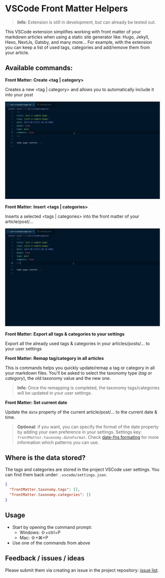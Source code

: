 # VSCode Front Matter Helpers

> **Info**: Extension is still in development, but can already be tested out.

This VSCode extension simplifies working with front matter of your markdown articles when using a static site generator like: Hugo, Jekyll, Hexo, NextJs, Gatsby, and many more... For example, with the extension you can keep a list of used tags, categories and add/remove them from your article.

## Available commands:

**Front Matter: Create <tag | category>**

Creates a new <tag | category> and allows you to automatically include it into your post

![Create tag or category](./assets/create-tag-category.gif)
  
**Front Matter: Insert <tags | categories>**

Inserts a selected <tags | categories> into the front matter of your article/post/...

![Insert tags or categories](./assets/insert-tag-category.gif)

**Front Matter: Export all tags & categories to your settings**

Export all the already used tags & categories in your articles/posts/... to your user settings

**Front Matter: Remap tag/category in all articles**

This is commands helps you quickly update/remap a tag or category in all your markdown files. You'll be asked to select the taxonomy type (*tag* or *category*), the old taxonomy value and the new one. 

> **Info**: Once the remapping is completed, the taxonomy tags/categories will be updated in your user settings.

**Front Matter: Set current date**

Update the `date` property of the current article/post/... to the current date & time.

> **Optional**: if you want, you can specify the format of the date property by adding your own preference in your settings. Settings key: `frontMatter.taxonomy.dateFormat`. Check [date-fns formating](https://date-fns.org/v2.0.1/docs/format) for more information which patterns you can use.

## Where is the data stored?

The tags and categories are stored in the project VSCode user settings. You can find them back under: `.vscode/settings.json`.

```json
{
  "frontMatter.taxonomy.tags": [],
  "frontMatter.taxonomy.categories": []
}
```

## Usage

- Start by opening the command prompt:
  - Windows: ⇧+ctrl+P
  - Mac: ⇧+⌘+P
- Use one of the commands from above

## Feedback / issues / ideas

Please submit them via creating an issue in the project repository: [issue list](https://github.com/estruyf/vscode-front-matter/issues).